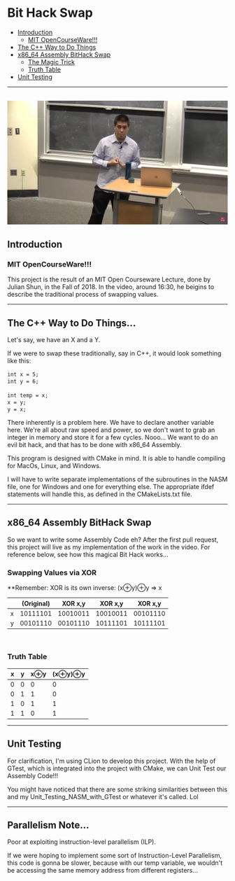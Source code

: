# Bit Hack Swap

* [Introduction](#introduction)
    + [MIT OpenCourseWare!!!](#mit-opencourseware)
* [The C++ Way to Do Things](#the-c-way-to-do-things)
* [x86_64 Assembly BitHack Swap](#x86_64-assembly-bithack-swap)
    + [The Magic Trick](#swapping-values-via-xor)
    + [Truth Table](#truth-table)
* [Unit Testing](#unit-testing)

---
<br />
<a href="https://www.youtube.com/watch?v=ZusiKXcz_ac&t=1179s"><img src="assets/images/Julian_Shun.png" alt="3. Bit Hacks"></a>

## Introduction

### MIT OpenCourseWare!!!

This project is the result of an MIT Open Courseware Lecture, done by Julian Shun, in the Fall of 2018. 
In the video, around 16:30, he beigins to describe the traditional process of swapping values.

---

## The C++ Way to Do Things...

Let's say, we have an X and a Y.

If we were to swap these traditionally, say in C++, it would look something like this:

    int x = 5;
    int y = 6;

    int temp = x;
    x = y;
    y = x;

There inherently is a problem here. We have to declare another variable here. We're all about raw speed and power,
so we don't want to grab an integer in memory and store it for a few cycles. Nooo... We want to do an evil bit hack,
and that has to be done with x86_64 Assembly.

This program is designed with CMake in mind. It is able to handle compiling for MacOs, Linux, and Windows. 

I will have to write separate implementations of the subroutines in the NASM file, one for Windows and one for 
everything else. The appropriate ifdef statements will handle this, as defined in the CMakeLists.txt file.

---

## x86_64 Assembly BitHack Swap
So we want to write some Assembly Code eh? After the first pull request, this project will live as my 
implementation of the work in the video. For reference below, see how this magical Bit Hack works...


### Swapping Values via XOR

**Remember: XOR is its own inverse:
        (x⊕y)⊕y => x

|     | (Original) | XOR x,y  | XOR x,y  | XOR x,y  |
|-----|------------|----------|----------|----------|
| x   | 10111101   | 10010011 | 10010011 | 00101110 |
| y   | 00101110   | 00101110 | 10111101 | 10111101 |
<br />

### Truth Table

| x   | y   | x⊕y | (x⊕y)⊕y |
|-----|-----|-----|---------|
| 0   | 0   | 0   | 0       |
| 0   | 1   | 1   | 0       |
| 1   | 0   | 1   | 1       |
| 1   | 1   | 0   | 1       |

---

## Unit Testing

For clarification, I'm using CLion to develop this project. With the help of GTest, which 
is integrated into the project with CMake, we can Unit Test our Assembly Code!!!

You might have noticed that there are some striking similarities between this and my 
Unit_Testing_NASM_with_GTest or whatever it's called. Lol

---

## Parallelism Note...

Poor at exploiting instruction-level parallelism (ILP).

If we were hoping to implement some sort of Instruction-Level Parallelism, this code is 
gonna be slower, because with our temp variable, we wouldn't be accessing the same memory
address from different registers...

